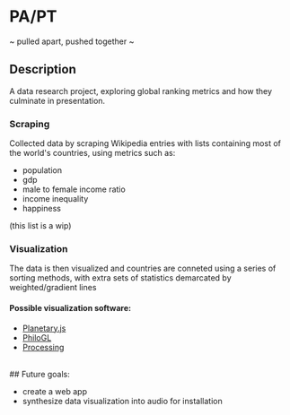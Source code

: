 # PA/PT
~ pulled apart, pushed together ~


## Description
A data research project, exploring global ranking metrics and how they culminate in presentation.

### Scraping
Collected data by scraping Wikipedia entries with lists containing most of the world's countries, using metrics such as:

- population
- gdp
- male to female income ratio
- income inequality
- happiness

(this list is a wip)

### Visualization
The data is then visualized and countries are conneted using a series of sorting methods, with extra sets of 
statistics demarcated by weighted/gradient lines


#### Possible visualization software:

- [Planetary.js](http://planetaryjs.com)
- [PhiloGL](http://www.senchalabs.org/philogl)
- [Processing](https://processing.org)

</br>
## Future goals:

- create a web app
- synthesize data visualization into audio for installation
